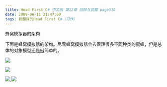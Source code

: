 ```yaml
---
title: Head First C# 中文版 第12章 回顾与前瞻 page518
date: 2009-06-11 21:47:00
tags: 我翻译的Head First C#（习作）
---
```

蜂窝模拟器的架构

  

下面是蜂窝模拟器的架构。尽管蜂窝模拟器会去管理很多不同种类的蜜蜂，但是总体的对象模型还是挺简单的。

  

![](https://p-blog.csdn.net/images/p_blog_csdn_net/cuipengfei1/EntryImages/20090611/2009-06-11_21-32-32.jpg)

![](https://p-blog.csdn.net/images/p_blog_csdn_net/cuipengfei1/EntryImages/20090611/2009-06-11_21-40-12.jpg)



[ ![](https://profile.csdnimg.cn/5/2/5/3_cuipengfei1)
![](https://g.csdnimg.cn/static/user-reg-year/1x/11.png)
](https://blog.csdn.net/cuipengfei1)





